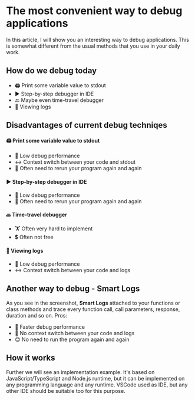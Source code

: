 # The most convenient way to debug applications

In this article, I will show you an interesting way to debug applications. This is somewhat different from the usual methods that you use in your daily work.

## How do we debug today

* 🖨️ Print some variable value to stdout
* ▶️ Step-by-step debugger in IDE
* 🔙 Maybe even time-travel debugger
* 📜 Viewing logs

## Disadvantages of current debug techniqes

#### 🖨️ Print some variable value to stdout

* 🐌 Low debug performance
* ↔️ Context switch between your code and stdout
* 🔁 Often need to rerun your program again and again

#### ▶️ Step-by-step debugger in IDE

* 🐌 Low debug performance
* 🔁 Often need to rerun your program again and again

#### 🔙 Time-travel debugger

* 🏋️ Often very hard to implement
* 💲 Often not free

#### 📜 Viewing logs

* 🐌 Low debug performance
* ↔️ Context switch between your code and logs

## Another way to debug - Smart Logs

As you see in the screenshot, **Smart Logs** attached to your functions or class methods and trace every function call, call parameters, response, duration and so on. Pros:

* 🚀 Faster debug performance
* 🤝 No context switch between your code and logs
* 😊 No need to run the program again and again

## How it works

Further we will see an implementation example. It's based on JavaScript/TypeScript and Node.js runtime, but it can be implemented on any programming language and any runtime. VSCode used as IDE, but any other IDE should be suitable too for this purpose. 
